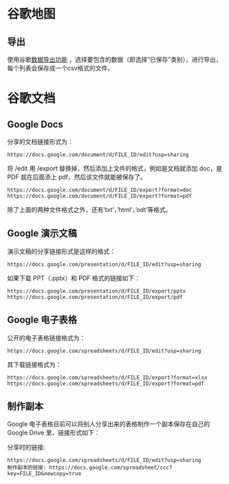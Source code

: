 
# 谷歌地图


## 导出
使用谷歌[数据导出功能](https://takeout.google.com/?hl=zh_CN) ，选择要包含的数据（即选择“已保存”类别），进行导出，每个列表会保存成一个csv格式的文件。


# 谷歌文档

## Google Docs 
分享的文档链接形式为：
```text
https://docs.google.com/document/d/FILE_ID/edit?usp=sharing
```
将 /edit 用 /export 替换掉，然后添加上文件的格式，例如是文档就添加 doc，是 PDF 就在后面添上 pdf，然后该文件就能被保存了。
```text
https://docs.google.com/document/d/FILE_ID/export?format=doc
https://docs.google.com/document/d/FILE_ID/export?format=pdf
```
除了上面的两种文件格式之外，还有’txt’，’html’，’odt’等格式。

## Google 演示文稿
演示文稿的分享链接形式是这样的格式：
```text
https://docs.google.com/presentation/d/FILE_ID/edit?usp=sharing
```
如果下载 PPT（.pptx）和 PDF 格式的链接如下：
```text
https://docs.google.com/presentation/d/FILE_ID/export/pptx
https://docs.google.com/presentation/d/FILE_ID/export/pdf
```


## Google 电子表格
公开的电子表格链接格式为：
```text
https://docs.google.com/spreadsheets/d/FILE_ID/edit?usp=sharing
```
其下载链接格式为：
```text
https://docs.google.com/spreadsheets/d/FILE_ID/export?format=xlsx
https://docs.google.com/spreadsheets/d/FILE_ID/export?format=pdf
```


## 制作副本
Google 电子表格目前可以将别人分享出来的表格制作一个副本保存在自己的 Google Drive 里，链接形式如下：

分享时的链接: 
```text
https://docs.google.com/spreadsheets/d/FILE_ID/edit?usp=sharing
制作副本的链接: https://docs.google.com/spreadsheet/ccc?key=FILE_ID&newcopy=true
```
